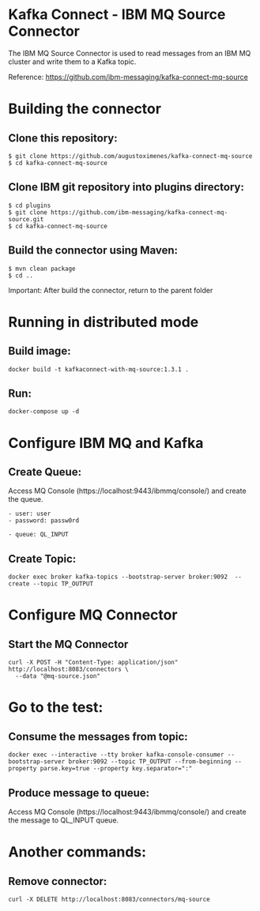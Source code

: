 # Kafka Connect - IBM MQ Source Connector
The IBM MQ Source Connector is used to read messages from an IBM MQ cluster and write them to a Kafka topic.

Reference: https://github.com/ibm-messaging/kafka-connect-mq-source

# Building the connector
## Clone this repository:
```
$ git clone https://github.com/augustoximenes/kafka-connect-mq-source
$ cd kafka-connect-mq-source
```
## Clone IBM git repository into plugins directory:
```
$ cd plugins
$ git clone https://github.com/ibm-messaging/kafka-connect-mq-source.git
$ cd kafka-connect-mq-source
```

## Build the connector using Maven:
```
$ mvn clean package
$ cd ..
```
Important: After build the connector, return to the parent folder

# Running in distributed mode
## Build image:
```
docker build -t kafkaconnect-with-mq-source:1.3.1 .
```

## Run:
```
docker-compose up -d
```
# Configure IBM MQ and Kafka
## Create Queue:
Access MQ Console (https://localhost:9443/ibmmq/console/) and create the queue.
```
- user: user
- password: passw0rd

- queue: QL_INPUT
```

## Create Topic:
```
docker exec broker kafka-topics --bootstrap-server broker:9092  --create --topic TP_OUTPUT
```

# Configure MQ Connector
## Start the MQ Connector
```
curl -X POST -H "Content-Type: application/json" http://localhost:8083/connectors \
  --data "@mq-source.json"
```

# Go to the test:
## Consume the messages from topic:
```
docker exec --interactive --tty broker kafka-console-consumer --bootstrap-server broker:9092 --topic TP_OUTPUT --from-beginning --property parse.key=true --property key.separator=":"
```

## Produce message to queue:
Access MQ Console (https://localhost:9443/ibmmq/console/) and create the message to QL_INPUT queue.

# Another commands:
## Remove connector:
```
curl -X DELETE http://localhost:8083/connectors/mq-source 
```